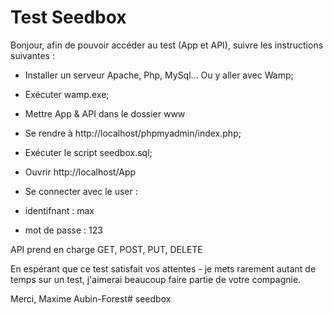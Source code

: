 # Test Seedbox

Bonjour, afin de pouvoir accéder au test (App et API), suivre les instructions suivantes :

- Installer un serveur Apache, Php, MySql... Ou y aller avec Wamp;
- Exécuter wamp.exe;

- Mettre App & API dans le dossier www
- Se rendre à http://localhost/phpmyadmin/index.php;
- Exécuter le script seedbox.sql;

- Ouvrir http://localhost/App
- Se connecter avec le user :
- identifnant : max
- mot de passe : 123
 
 API prend en charge GET, POST, PUT, DELETE
 
 En espérant que ce test satisfait vos attentes - je mets rarement autant de temps sur un test, j'aimerai beaucoup faire partie de votre compagnie.
 
 Merci,
 Maxime Aubin-Forest# seedbox
